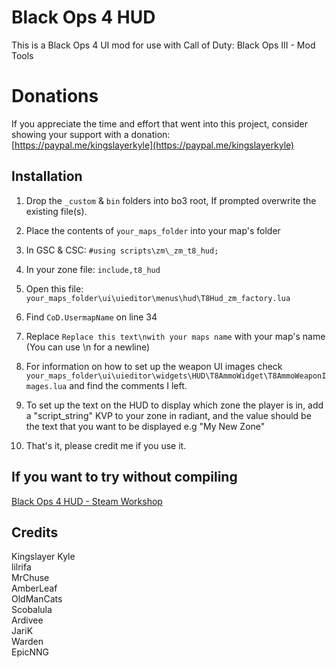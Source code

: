 # Black Ops 4 HUD
This is a Black Ops 4 UI mod for use with Call of Duty: Black Ops III - Mod Tools

# Donations
If you appreciate the time and effort that went into this project, consider showing your support with a donation:\
[https://paypal.me/kingslayerkyle](https://paypal.me/kingslayerkyle)

## Installation
1) Drop the `_custom` & `bin` folders into bo3 root, If prompted overwrite the existing file(s).

2) Place the contents of `your_maps_folder` into your map's folder

3) In GSC & CSC:
`#using scripts\zm\_zm_t8_hud;`

4) In your zone file:
`include,t8_hud`

5) Open this file:
`your_maps_folder\ui\uieditor\menus\hud\T8Hud_zm_factory.lua`

6) Find `CoD.UsermapName` on line 34

7) Replace `Replace this text\nwith your maps name` with your map's name (You can use \n for a newline)

8) For information on how to set up the weapon UI images check `your_maps_folder\ui\uieditor\widgets\HUD\T8AmmoWidget\T8AmmoWeaponImages.lua` and find the comments I left.

9) To set up the text on the HUD to display which zone the player is in, add a "script_string" KVP to your zone in radiant, and the value should be the text that you want to be displayed e.g "My New Zone"

10) That's it, please credit me if you use it.

## If you want to try without compiling
[Black Ops 4 HUD - Steam Workshop](https://steamcommunity.com/sharedfiles/filedetails/?id=2699793938)

## Credits
Kingslayer Kyle\
lilrifa\
MrChuse\
AmberLeaf\
OldManCats\
Scobalula\
Ardivee\
JariK\
Warden\
EpicNNG
